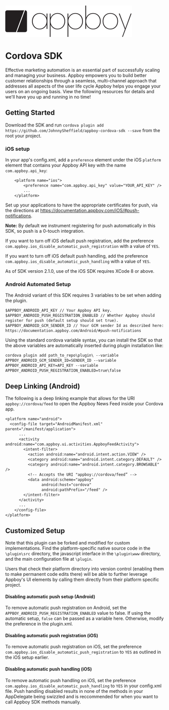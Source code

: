 ![Appboy Logo](https://github.com/Appboy/appboy-cordova-sdk/blob/master/Appboy_Logo_400x100.png)

# Cordova SDK

Effective marketing automation is an essential part of successfully scaling and managing your business. Appboy empowers you to build better customer relationships through a seamless, multi-channel approach that addresses all aspects of the user life cycle Appboy helps you engage your users on an ongoing basis. View the following resources for details and we'll have you up and running in no time!

## Getting Started


Download the SDK and run `cordova plugin add https://github.com/JohnnySheffield/appboy-cordova-sdk --save` from the root your project.

### iOS setup

In your app's config.xml, add a `preference` element under the iOS `platform` element that contains your Appboy API key with the name `com.appboy.api_key`:

```
    <platform name="ios">
        <preference name="com.appboy.api_key" value="YOUR_API_KEY" />
        ...
    </platform>
```

Set up your applications to have the appropriate certificates for push, via the directions at https://documentation.appboy.com/iOS/#push-notifications.

__Note:__ By default we instrument registering for push automatically in this SDK, so push is a 0-touch integration.

If you want to turn off iOS default push registration, add the preference `com.appboy.ios_disable_automatic_push_registration` with a value of `YES`.

If you want to turn off iOS default push handling, add the preference `com.appboy.ios_disable_automatic_push_handling` with a value of `YES`.

As of SDK version 2.1.0, use of the iOS SDK requires XCode 8 or above.
### Android Automated Setup

The Android variant of this SDK requires 3 variables to be set when adding the plugin.  

```
$APPBOY_ANDROID_API_KEY // Your Appboy API key.
$APPBOY_ANDROID_PUSH_REGISTRATION_ENABLED // Whether Appboy should register for push (default setup should set true).
$APPBOY_ANDROID_GCM_SENDER_ID // Your GCM sender Id as described here:  https://documentation.appboy.com/Android/#push-notifications
```

Using the standard cordova variable syntax, you can install the SDK so that the above variables are automatically inserted during plugin installation like:

```
cordova plugin add path_to_repo\plugin\ --variable APPBOY_ANDROID_GCM_SENDER_ID=SENDER_ID --variable APPBOY_ANDROID_API_KEY=API_KEY --variable APPBOY_ANDROID_PUSH_REGISTRATION_ENABLED=true\false
```

## Deep Linking (Android)

The following is a deep linking example that allows for the URI `appboy://cordova/feed` to open the Appboy News Feed inside your Cordova app.

```
<platform name="android">
  <config-file target="AndroidManifest.xml" parent="/manifest/application">
      ...
      <activity android:name="com.appboy.ui.activities.AppboyFeedActivity">
        <intent-filter>
          <action android:name="android.intent.action.VIEW" />
          <category android:name="android.intent.category.DEFAULT" />
          <category android:name="android.intent.category.BROWSABLE" />
          <!-- Accepts the URI "appboy://cordova/feed” -->
          <data android:scheme="appboy"
                android:host="cordova"
                android:pathPrefix="/feed" />
        </intent-filter>
      </activity>
      ...
    </config-file>
</platform>
```

## Customized Setup

Note that this plugin can be forked and modified for custom implementations.  Find the platform-specific native source code in the `\plugin\src` directory, the javascript interface in the `\plugin\www` directory, and the main configuration file at `\plugin`.

Users that check their platform directory into version control (enabling them to make permanent code edits there) will be able to further leverage Appboy's UI elements by calling them directly from their platform specific project.

#### Disabling automatic push setup (Android)
To remove automatic push registration on Android, set the `APPBOY_ANDROID_PUSH_REGISTRATION_ENABLED` value to false. If using the automatic setup, `false` can be passed as a variable here. Otherwise, modify the preference in the plugin.xml. 

#### Disabling automatic push registration (iOS)
To remove automatic push registration on iOS, set the preference `com.appboy.ios_disable_automatic_push_registration` to `YES` as outlined in the iOS setup earlier.

#### Disabling automatic push handling (iOS)
To remove automatic push handling on iOS, set the preference `com.appboy.ios_disable_automatic_push_handling` to `YES` in your config.xml file. Push handling disabled results in none of the methods in your AppDelegate being swizzled and is reccommended for when you want to call Appboy SDK methods manually.
